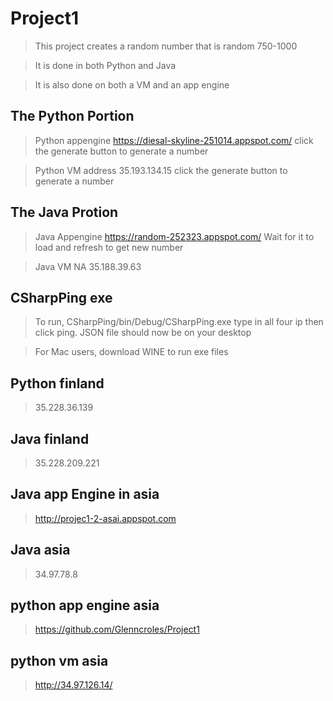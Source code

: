 # Project1

> This project creates a random number that is random 750-1000

> It is done in both Python and Java

> It is also done on both a VM and an app engine

## The Python Portion

> Python appengine https://diesal-skyline-251014.appspot.com/ click the 
generate button to generate a number

> Python VM address 35.193.134.15  click the generate button to 
generate a number

## The Java Protion
> Java Appengine https://random-252323.appspot.com/ Wait for it to load 
and refresh to get new number

> Java VM NA 35.188.39.63 

## CSharpPing exe
>To run, CSharpPing/bin/Debug/CSharpPing.exe type in all four ip then 
click ping. JSON file should now be on your desktop

> For Mac users, download WINE to run exe files

## Python finland
> 35.228.36.139

## Java finland
> 35.228.209.221

## Java app Engine in asia
>http://projec1-2-asai.appspot.com

## Java asia
>34.97.78.8

## python app engine asia
>https://github.com/Glenncroles/Project1

## python vm asia
>http://34.97.126.14/
